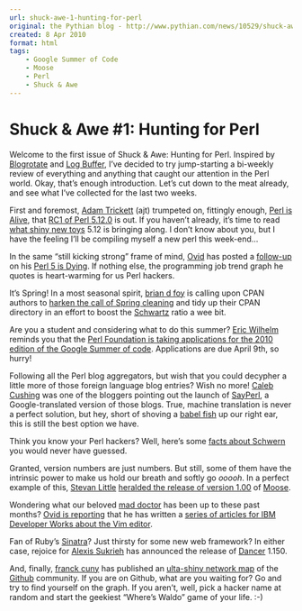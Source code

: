```yaml
---
url: shuck-awe-1-hunting-for-perl
original: the Pythian blog - http://www.pythian.com/news/10529/shuck-awe-1-hunting-for-perl
created: 8 Apr 2010
format: html
tags:
    - Google Summer of Code
    - Moose
    - Perl
    - Shuck & Awe
---
```


# Shuck &amp; Awe #1: Hunting for Perl

<p>Welcome to the first issue of Shuck &#38; Awe: Hunting for Perl. Inspired by <a href="http://www.pythian.com/news/tag/blogrotate/">Blogrotate</a> and <a href="http://www.pythian.com/news/category/log-buffer/">Log Buffer</a>, I’ve decided to try jump-starting a bi-weekly review of everything and anything that caught our attention in the Perl world. Okay, that’s enough introduction. Let’s cut down to the meat already, and see what I’ve collected for the last two weeks.</p>

<p>First and foremost, <a href="http://www.iredale.net/">Adam Trickett</a> (ajt) trumpeted on, fittingly enough, <a href="http://perlisalive.com/articles/41">Perl is Alive</a>, that <a href="http://search.cpan.org/~jesse/perl-5.12.0-RC1/">RC1 of Perl 5.12.0</a> is out. If you haven’t already, it’s time to read <a href="http://search.cpan.org/dist/perl-5.12.0-RC1/pod/perl5120delta.pod">what shiny new toys</a> 5.12 is bringing along. I don’t know about you, but I have the feeling I’ll be compiling myself a new perl this week-end…</p>

<p>In the same “still kicking strong” frame of mind, <a href="http://blogs.perl.org/users/ovid/">Ovid</a> has posted a <a href="http://blogs.perl.org/users/ovid/2010/03/perl-5-is-dying-a-follow-up.html">follow-up</a> on his <a href="http://use.perl.org/~Ovid/journal/38010">Perl 5 is Dying</a>. If nothing else, the programming job trend graph he quotes is heart-warming for us Perl hackers.</p>

<p>It’s Spring! In a most seasonal spirit, <a href="http://blogs.perl.org/users/brian_d_foy/">brian d foy</a> is calling upon CPAN authors to <a href="http://blogs.perl.org/users/brian_d_foy/2010/03/tidy-up-your-cpan-author-directory.html">harken the call of Spring cleaning</a> and tidy up their CPAN directory in an effort to boost the <a href="http://use.perl.org/~brian_d_foy/journal/8314">Schwartz</a> ratio a wee bit.</p>


<p>Are you a student and considering what to do this summer? <a href="http://blogs.perl.org/users/eric_wilhelm/">Eric Wilhelm</a> reminds you that the <a href="http://blogs.perl.org/users/eric_wilhelm/">Perl Foundation is taking applications for the 2010 edition of the Google Summer of code</a>. Applications are due April 9th, so hurry!</p>

<p>Following all the Perl blog aggregators, but wish that you could decypher a little more of those foreign language blog entries? Wish no more! <a href="http://xenoterracide.blogspot.com/">Caleb Cushing</a> was one of the bloggers pointing out the launch of <a href="http://sayperl.org/">SayPerl</a>, a Google-translated version of those blogs. True, machine translation is never a perfect solution, but hey, short of shoving a <a href="http://en.wikipedia.org/wiki/Races_and_species_in_The_Hitchhiker%27s_Guide_to_the_Galaxy#Babel_fish">babel fish</a> up our right ear, this is still the best option we have.</p>

<p>Think you know your Perl hackers? Well, here’s some <a href="http://use.perl.org/~schwern/journal/40271?from=rss">facts about Schwern</a> you would never have guessed.</p>

<p>Granted, version numbers are just numbers. But still, some of them have the intrinsic power to make us hold our breath and softly go <em>ooooh</em>. In a perfect example of this, <a href="http://stevan-little.blogspot.com/">Stevan Little</a> <a href="http://stevan-little.blogspot.com/2010/03/moose-100-is-released.html">heralded the release of version 1.00</a> of <a href="http://search.cpan.org/dist/Moose/">Moose</a>.</p>

<p>Wondering what our beloved <a href="http://search.cpan.org/~dconway/">mad doctor</a> has been up to these past months? <a href="http://blogs.perl.org/users/ovid/2010/03/whats-the-mad-doctor-doing.html">Ovid is reporting</a> that he has written a <a href="http://www.ibm.com/developerworks/views/linux/libraryview.jsp?site_id=1&#38;contentarea_by=Linux&#38;sort_by=Date&#38;sort_order=1&#38;start=1&#38;end=5&#38;topic_by=All topics and related products&#38;product_by=&#38;type_by=Articles&#38;show_abstract=false&#38;search_by=scripting the vim editor">series of articles for IBM Developer Works about the Vim editor</a>.</p>

<p>Fan of Ruby’s <a href="http://www.sinatrarb.com/">Sinatra</a>? Just thirsty for some new web framework? In either case, rejoice for <a href="http://www.sukria.net/fr/">Alexis Sukrieh</a> has announced the release of <a href="http://perldancer.org/">Dancer</a> 1.150.</p>

<p>And, finally, <a href="http://lumberjaph.net/blog/">franck cuny</a> has published an <a href="http://lumberjaph.net/blog/index.php/2010/03/25/github-explorer/">ulta-shiny network map</a> of the <a href="http://github.com">Github</a> community. If you are on Github, what are you waiting for? Go and try to find yourself on the graph. If you aren’t, well, pick a hacker name at random and start the geekiest “Where’s Waldo” game of your life. :-)</p>

